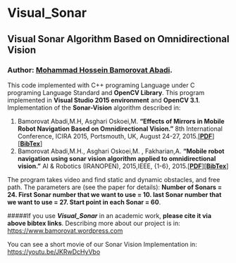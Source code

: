 # Visual_Sonar
## Visual Sonar Algorithm Based on Omnidirectional Vision
### Author: [Mohammad Hossein Bamorovat Abadi](https://bamorovat.wordpress.com/).


This code implemented with C++ programing Language under C programing Language Standard and **OpenCV Library**.
This program implemented in **Visual Studio 2015 environment** and **OpenCV 3.1**.
Implementation of the **Sonar-Vision** algorithm described in:

1. Bamorovat Abadi,M.H, Asghari Oskoei,M. **“Effects of Mirrors in Mobile Robot Navigation Based on Omnidirectional Vision.”** 8th International Conference, ICIRA 2015, Portsmouth, UK, August 24-27, 2015.[[**PDF**]](https://bamorovat.files.wordpress.com/2017/01/intelligentroboticsandapplications.pdf)[[**BibTex**]](https://bamorovat.wordpress.com/bibtex1)
2. Bamorovat Abadi,M.H., Asghari Oskoei,M. , Fakharian,A. **“Mobile robot navigation using sonar vision algorithm applied to omnidirectional vision.”** AI & Robotics (IRANOPEN), 2015,IEEE, {1-6}, 2015.[[**PDF**]](https://bamorovat.files.wordpress.com/2017/01/the-7th-robocup-iranopen-international-symposium-and-the-5th-joint-conference-of-ai-robotics.pdf)[[**BibTex**]](https://bamorovat.wordpress.com/bibtex2)

The program takes video and find static and dynamic obstacles, and free path. The parameters are (see the paper for details):
**Number of Sonars = 24. First Sonar number that we want to use = 10. last Sonar number that we want to use = 27. Start point in each Sonar = 60**.


#####If you use ***Visual_Sonar*** in an academic work, **please cite it via above bibtex links**.
Describing more about our project is in: https://www.bamorovat.wordpress.com

You can see a short movie of our Sonar Vision Implementation in: https://youtu.be/JKRwDcHyVbo
